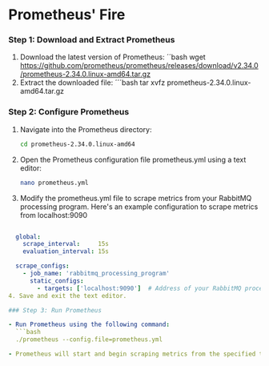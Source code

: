 # Prometheus' Fire

### Step 1: Download and Extract Prometheus
1. Download the latest version of Prometheus:
  ´´bash
  wget https://github.com/prometheus/prometheus/releases/download/v2.34.0/prometheus-2.34.0.linux-amd64.tar.gz
2. Extract the downloaded file:
  ´´´bash
  tar xvfz prometheus-2.34.0.linux-amd64.tar.gz

### Step 2: Configure Prometheus
1. Navigate into the Prometheus directory:
    ```bash
    cd prometheus-2.34.0.linux-amd64

2. Open the Prometheus configuration file prometheus.yml using a text editor:
    ```bash
    nano prometheus.yml
3. Modify the prometheus.yml file to scrape metrics from your RabbitMQ processing program. Here's an example configuration to scrape metrics from localhost:9090
  ```yaml

    global:
      scrape_interval:     15s
      evaluation_interval: 15s

    scrape_configs:
      - job_name: 'rabbitmq_processing_program'
        static_configs:
          - targets: ['localhost:9090']  # Address of your RabbitMQ processing program
4. Save and exit the text editor.

### Step 3: Run Prometheus

- Run Prometheus using the following command:
    ```bash
    ./prometheus --config.file=prometheus.yml

- Prometheus will start and begin scraping metrics from the specified targets.
